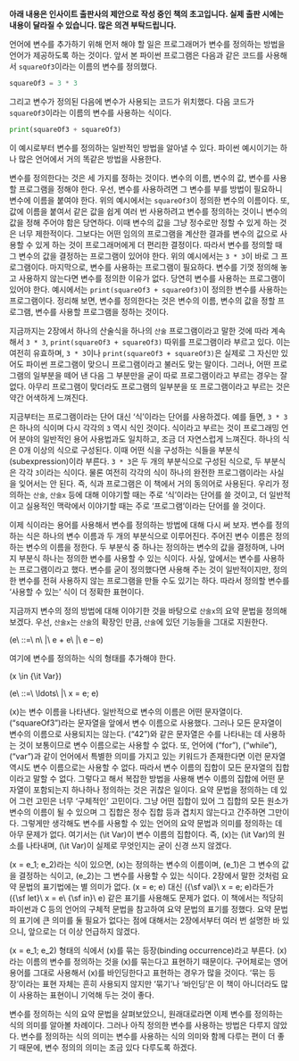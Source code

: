**아래 내용은 인사이트 출판사의 제안으로 작성 중인 책의 초고입니다. 실제 출판
시에는 내용이 달라질 수 있습니다. 많은 의견 부탁드립니다.**

언어에 변수를 추가하기 위해 먼저 해야 할 일은 프로그래머가 변수를 정의하는
방법을 언어가 제공하도록 하는 것이다. 앞서 본 파이썬 프로그램은 다음과 같은
코드를 사용해서 `squareOf3`이라는 이름의 변수를 정의했다.

```python
squareOf3 = 3 * 3
```

그리고 변수가 정의된 다음에 변수가 사용되는 코드가 위치했다. 다음 코드가
`squareOf3`이라는 이름의 변수를 사용하는 식이다.

```python
print(squareOf3 + squareOf3)
```

이 예시로부터 변수를 정의하는 일반적인 방법을 알아낼 수 있다. 파이썬 예시이기는
하나 많은 언어에서 거의 똑같은 방법을 사용한다.

변수를 정의한다는 것은 세 가지를 정하는 것이다. 변수의 이름, 변수의 값, 변수를
사용할 프로그램을 정해야 한다. 우선, 변수를 사용하려면 그 변수를 부를 방법이
필요하니 변수에 이름을 붙여야 한다. 위의 예시에서는 `squareOf3`이 정의한 변수의
이름이다. 또, 값에 이름을 붙여서 같은 값을 쉽게 여러 번 사용하려고 변수를
정의하는 것이니 변수의 값을 정해 주어야 함은 당연하다. 이때 변수의 값을 그냥
정수로만 정할 수 있게 하는 것은 너무 제한적이다. 그보다는 어떤 임의의 프로그램을
계산한 결과를 변수의 값으로 사용할 수 있게 하는 것이 프로그래머에게 더 편리한
결정이다. 따라서 변수를 정의할 때 그 변수의 값을 결정하는 프로그램이 있어야
한다. 위의 예시에서는 `3 * 3`이 바로 그 프로그램이다. 마지막으로, 변수를 사용하는
프로그램이 필요하다. 변수를 기껏 정의해 놓고 사용하지 않는다면 변수를 정의한
이유가 없다. 당연히 변수를 사용하는 프로그램이 있어야 한다. 예시에서는
`print(squareOf3 + squareOf3)`이 정의한 변수를 사용하는 프로그램이다. 정리해 보면,
변수를 정의한다는 것은 변수의 이름, 변수의 값을 정할 프로그램, 변수를 사용할
프로그램을 정하는 것이다.

지금까지는 2장에서 하나의 산술식을 하나의 `산술` 프로그램이라고 말한 것에 따라
계속해서 `3 * 3`, `print(squareOf3 + squareOf3)` 따위를 프로그램이라 부르고 있다.
이는 여전히 유효하며, `3 * 3`이나 `print(squareOf3 + squareOf3)`은 실제로 그 자신만
있어도 파이썬 프로그램이 맞으니 프로그램이라고 불러도 맞는 말이다. 그러나, 어떤
프로그램의 일부분을 떼어 낸 다음 그 부분만을 굳이 따로 프로그램이라고 부르는
경우는 잘 없다. 아무리 프로그램이 맞더라도 프로그램의 일부분을 또 프로그램이라고
부르는 것은 약간 어색하게 느껴진다.

지금부터는 프로그램이라는 단어 대신 ‘식’이라는 단어를 사용하겠다. 예를 들면,
`3 * 3`은 하나의 식이며 다시 각각의 `3` 역시 식인 것이다. 식이라고 부르는 것이
프로그래밍 언어 분야의 일반적인 용어 사용법과도 일치하고, 조금 더 자연스럽게
느껴진다. 하나의 식은 0개 이상의 식으로 구성된다. 이때 어떤 식을 구성하는 식들을
부분식(subexpression)이라 부른다. `3 * 3`은 두 개의 부분식으로 구성된 식으로, 두
부분식은 각각 `3`이라는 식이다. 물론 여전히 각각의 식이 하나의 완전한
프로그램이라는 사실을 잊어서는 안 된다. 즉, 식과 프로그램은 이 책에서 거의
동의어로 사용된다. 우리가 정의하는 `산술`, `산술x` 등에 대해 이야기할 때는 주로
‘식’이라는 단어를 쓸 것이고, 더 일반적이고 실용적인 맥락에서 이야기할 때는 주로
‘프로그램’이라는 단어를 쓸 것이다.

이제 식이라는 용어를 사용해서 변수를 정의하는 방법에 대해 다시 써 보자. 변수를
정의하는 식은 하나의 변수 이름과 두 개의 부분식으로 이루어진다. 주어진 변수
이름은 정의하는 변수의 이름을 정한다. 두 부분식 중 하나는 정의하는 변수의 값을
결정하며, 나머지 부분식 하나는 정의한 변수를 사용할 수 있는 식이다. 사실,
앞에서는 변수를 사용하는 프로그램이라고 했다. 변수를 굳이 정의했다면 사용해 주는
것이 일반적이지만, 정의한 변수를 전혀 사용하지 않는 프로그램을 만들 수도 있기는
하다. 따라서 정의할 변수를 ‘사용할 수 있는’ 식이 더 정확한 표현이다.

지금까지 변수의 정의 방법에 대해 이야기한 것을 바탕으로 `산술x`의 요약 문법을
정의해 보겠다. 우선, `산술x`는 `산술`의 확장인 만큼, `산술`에 있던 기능들을 그대로
지원한다.

\(e\ ::=\ n\ |\ e + e\ |\ e – e\)

여기에 변수를 정의하는 식의 형태를 추가해야 한다.

\(x \in {\it Var}\)

\(e\ ::=\ \ldots\ |\ x = e; e\)
    
\(x\)는 변수 이름을 나타낸다. 일반적으로 변수의 이름은 어떤 문자열이다.
\(“squareOf3”\)라는 문자열을 앞에서 변수 이름으로 사용했다. 그러나 모든
문자열이 변수의 이름으로 사용되지는 않는다. \(“42”\)와 같은 문자열은
수를 나타내는 데 사용하는 것이 보통이므로 변수 이름으로는 사용할 수
없다. 또, 언어에 \(“for”\), \(“while”\), \(“var”\)과 같이 언어에서 특별한 의미를
가지고 있는 키워드가 존재한다면 이런 문자열 역시도 변수 이름으로는
사용할 수 없다. 따라서 변수 이름의 집합이 모든 문자열의 집합이라고
말할 수 없다. 그렇다고 해서 복잡한 방법을 사용해 변수 이름의 집합에
어떤 문자열이 포함되는지 하나하나 정의하는 것은 귀찮은 일이다. 요약
문법을 정의하는 데 있어 그런 고민은 너무 ‘구체적인’ 고민이다. 그냥
어떤 집합이 있어 그 집합의 모든 원소가 변수의 이름이 될 수 있으며 그
집합은 정수 집합 등과 겹치지 않는다고 간주하면 그만이다. 그렇게만
생각해도 변수를 사용할 수 있는 언어의 요약 문법과 의미를 정의하는 데
아무 문제가 없다. 여기서는 \(\it Var\)이 변수 이름의 집합이다. 즉, \(x\)는 \(\it Var\)의
원소를 나타내며, \(\it Var\)이 실제로 무엇인지는 굳이 신경 쓰지 않겠다.

\(x = e_1; e_2\)라는 식이 있으면, \(x\)는 정의하는 변수의 이름이며, \(e_1\)은 그
변수의 값을 결정하는 식이고, \(e_2\)는 그 변수를 사용할 수 있는 식이다.
2장에서 말한 것처럼 요약 문법의 표기법에는 별 의미가 없다. \(x = e; e\)
대신 \({\sf val}\ x = e; e\)라든가 \({\sf let}\ x = e\ {\sf in}\ e\) 같은 표기를 사용해도 문제가
없다. 이 책에서는 적당히 파이썬과 C 등의 언어의 구체적 문법을
참고하여 요약 문법의 표기를 정했다. 요약 문법의 표기에 큰 의미를 둘
필요가 없다는 점에 대해서는 2장에서부터 여러 번 설명한 바 있으니,
앞으로는 더 이상 언급하지 않겠다.

\(x = e_1; e_2\) 형태의 식에서 \(x\)를 묶는 등장(binding occurrence)라고
부른다. \(x\)라는 이름의 변수를 정의하는 것을 \(x\)를 묶는다고 표현하기
때문이다. 구어체로는 영어 용어를 그대로 사용해서 \(x\)를 바인딩한다고
표현하는 경우가 많을 것이다. ‘묶는 등장’이라는 표현 자체는 흔히
사용되지 않지만 ‘묶기’나 ‘바인딩’은 이 책이 아니더라도 많이 사용하는
표현이니 기억해 두는 것이 좋다.

변수를 정의하는 식의 요약 문법을 살펴보았으니, 원래대로라면 이제
변수를 정의하는 식의 의미를 알아볼 차례이다. 그러나 아직 정의한
변수를 사용하는 방법은 다루지 않았다. 변수를 정의하는 식의 의미는
변수를 사용하는 식의 의미와 함께 다루는 편이 더 좋기 때문에, 변수
정의의 의미는 조금 있다 다루도록 하겠다.
